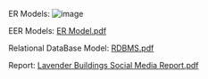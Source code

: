 ER Models:
![image](https://user-images.githubusercontent.com/77265502/220200948-2c7daeb6-b360-4b1d-a64e-8522a752fe78.png)

EER Models:
[ER Model.pdf](https://github.com/Santhosh2002/E-Certificates-Management-System/files/10787850/ER.Model.pdf)

Relational DataBase Model:
[RDBMS.pdf](https://github.com/Santhosh2002/E-Certificates-Management-System/files/10787893/RDBMS.pdf)

Report:
[Lavender Buildings Social Media Report.pdf](https://github.com/Santhosh2002/E-Certificates-Management-System/files/10787907/Lavender.Buildings.Social.Media.Report.pdf)
